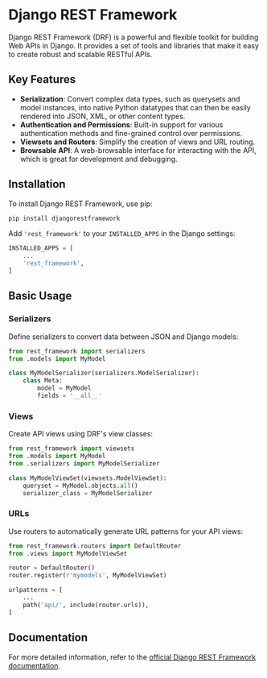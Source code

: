 # Django REST Framework

Django REST Framework (DRF) is a powerful and flexible toolkit for building Web APIs in Django. It provides a set of tools and libraries that make it easy to create robust and scalable RESTful APIs.

## Key Features

- **Serialization**: Convert complex data types, such as querysets and model instances, into native Python datatypes that can then be easily rendered into JSON, XML, or other content types.
- **Authentication and Permissions**: Built-in support for various authentication methods and fine-grained control over permissions.
- **Viewsets and Routers**: Simplify the creation of views and URL routing.
- **Browsable API**: A web-browsable interface for interacting with the API, which is great for development and debugging.

## Installation

To install Django REST Framework, use pip:

```bash
pip install djangorestframework
```

Add `'rest_framework'` to your `INSTALLED_APPS` in the Django settings:

```python
INSTALLED_APPS = [
    ...
    'rest_framework',
]
```

## Basic Usage

### Serializers

Define serializers to convert data between JSON and Django models:

```python
from rest_framework import serializers
from .models import MyModel

class MyModelSerializer(serializers.ModelSerializer):
    class Meta:
        model = MyModel
        fields = '__all__'
```

### Views

Create API views using DRF's view classes:

```python
from rest_framework import viewsets
from .models import MyModel
from .serializers import MyModelSerializer

class MyModelViewSet(viewsets.ModelViewSet):
    queryset = MyModel.objects.all()
    serializer_class = MyModelSerializer
```

### URLs

Use routers to automatically generate URL patterns for your API views:

```python
from rest_framework.routers import DefaultRouter
from .views import MyModelViewSet

router = DefaultRouter()
router.register(r'mymodels', MyModelViewSet)

urlpatterns = [
    ...
    path('api/', include(router.urls)),
]
```

## Documentation

For more detailed information, refer to the [official Django REST Framework documentation](https://www.django-rest-framework.org/).
